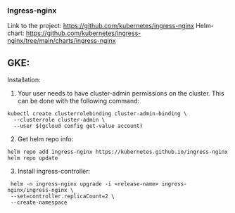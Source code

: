 ### Ingress-nginx

Link to the project: https://github.com/kubernetes/ingress-nginx
Helm-chart: https://github.com/kubernetes/ingress-nginx/tree/main/charts/ingress-nginx

## GKE:
Installation:
1. Your user needs to have cluster-admin permissions on the cluster. This can be done with the following command:
```
kubectl create clusterrolebinding cluster-admin-binding \
  --clusterrole cluster-admin \
  --user $(gcloud config get-value account)
```
2. Get helm repo info:
```
helm repo add ingress-nginx https://kubernetes.github.io/ingress-nginx
helm repo update
```
3. Install ingress-controller:
```
 helm -n ingress-nginx upgrade -i <release-name> ingress-nginx/ingress-nginx \
 --set=controller.replicaCount=2 \
 --create-namespace
```